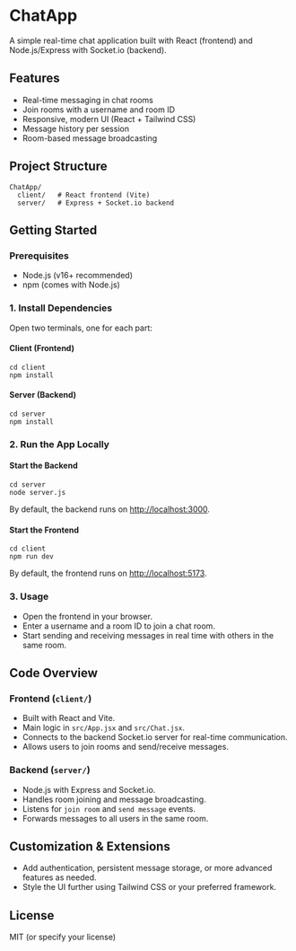 # ChatApp

A simple real-time chat application built with React (frontend) and Node.js/Express with Socket.io (backend).

## Features
- Real-time messaging in chat rooms
- Join rooms with a username and room ID
- Responsive, modern UI (React + Tailwind CSS)
- Message history per session
- Room-based message broadcasting

## Project Structure
```
ChatApp/
  client/   # React frontend (Vite)
  server/   # Express + Socket.io backend
```

## Getting Started

### Prerequisites
- Node.js (v16+ recommended)
- npm (comes with Node.js)

### 1. Install Dependencies

Open two terminals, one for each part:

#### Client (Frontend)
```
cd client
npm install
```

#### Server (Backend)
```
cd server
npm install
```

### 2. Run the App Locally

#### Start the Backend
```
cd server
node server.js
```
By default, the backend runs on [http://localhost:3000](http://localhost:3000).

#### Start the Frontend
```
cd client
npm run dev
```
By default, the frontend runs on [http://localhost:5173](http://localhost:5173).

### 3. Usage
- Open the frontend in your browser.
- Enter a username and a room ID to join a chat room.
- Start sending and receiving messages in real time with others in the same room.

## Code Overview

### Frontend (`client/`)
- Built with React and Vite.
- Main logic in `src/App.jsx` and `src/Chat.jsx`.
- Connects to the backend Socket.io server for real-time communication.
- Allows users to join rooms and send/receive messages.

### Backend (`server/`)
- Node.js with Express and Socket.io.
- Handles room joining and message broadcasting.
- Listens for `join room` and `send message` events.
- Forwards messages to all users in the same room.

## Customization & Extensions
- Add authentication, persistent message storage, or more advanced features as needed.
- Style the UI further using Tailwind CSS or your preferred framework.

## License
MIT (or specify your license)